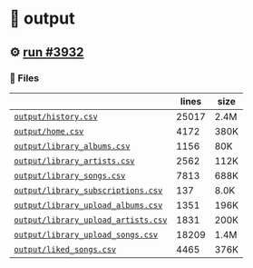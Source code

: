 # 📝  output 

## ⚙️ [run #3932](https://github.com/jwenerd/ytm-dl/actions/runs/14387900455)

### 📁 Files

|                                                                         |lines|size|
|-------------------------------------------------------------------------|-----|----|
|[`output/history.csv` ](output/history.csv)                              |25017|2.4M|
|[`output/home.csv` ](output/home.csv)                                    |4172 |380K|
|[`output/library_albums.csv` ](output/library_albums.csv)                |1156 |80K |
|[`output/library_artists.csv` ](output/library_artists.csv)              |2562 |112K|
|[`output/library_songs.csv` ](output/library_songs.csv)                  |7813 |688K|
|[`output/library_subscriptions.csv` ](output/library_subscriptions.csv)  |137  |8.0K|
|[`output/library_upload_albums.csv` ](output/library_upload_albums.csv)  |1351 |196K|
|[`output/library_upload_artists.csv` ](output/library_upload_artists.csv)|1831 |200K|
|[`output/library_upload_songs.csv` ](output/library_upload_songs.csv)    |18209|1.4M|
|[`output/liked_songs.csv` ](output/liked_songs.csv)                      |4465 |376K|